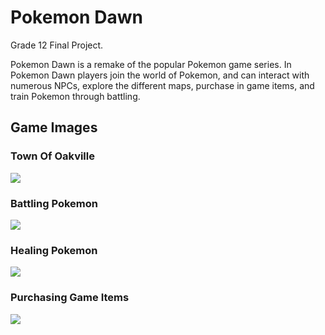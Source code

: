 # Pokemon Dawn

Grade 12 Final Project.

Pokemon Dawn is a remake of the popular Pokemon game series. In Pokemon Dawn players join the world of Pokemon, and can interact
with numerous NPCs, explore the different maps, purchase in game items, and train Pokemon through battling.

<h2><b>Game Images</b></h2>

<h3>Town Of Oakville</h3>
<img src="https://i.imgur.com/YPs7e1C.png?1"/>

<h3>Battling Pokemon</h3>
<img src="https://i.imgur.com/lrRnJzU.png?1"/>

<h3>Healing Pokemon</h3>
<img src="https://i.imgur.com/BMNaspV.png?1"/>

<h3>Purchasing Game Items</h3>
<img src="https://i.imgur.com/RQSKEyN.png?1"/>
